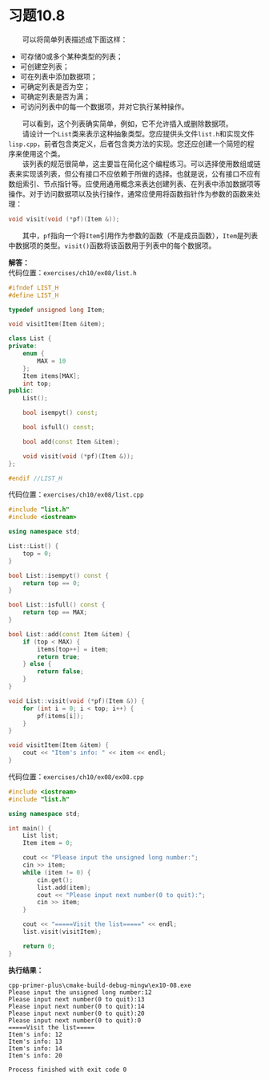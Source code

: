 # 习题10.8

&emsp;&emsp;可以将简单列表描述成下面这样：  
- 可存储0或多个某种类型的列表；
- 可创建空列表；
- 可在列表中添加数据项；
- 可确定列表是否为空；
- 可确定列表是否为满；
- 可访问列表中的每一个数据项，并对它执行某种操作。

&emsp;&emsp;可以看到，这个列表确实简单，例如，它不允许插入或删除数据项。  
&emsp;&emsp;请设计一个`List`类来表示这种抽象类型。您应提供头文件`list.h`和实现文件`lisp.cpp`，前者包含类定义，后者包含类方法的实现。您还应创建一个简短的程序来使用这个类。  
&emsp;&emsp;该列表的规范很简单，这主要旨在简化这个编程练习。可以选择使用数组或链表来实现该列表，但公有接口不应依赖于所做的选择。也就是说，公有接口不应有数组索引、节点指针等。应使用通用概念来表达创建列表、在列表中添加数据项等操作。对于访问数据项以及执行操作，通常应使用将函数指针作为参数的函数来处理：
```c++
void visit(void (*pf)(Item &));
```
&emsp;&emsp;其中，`pf`指向一个将`Item`引用作为参数的函数（不是成员函数），`Item`是列表中数据项的类型。`visit()`函数将该函数用于列表中的每个数据项。

**解答：**  
代码位置：`exercises/ch10/ex08/list.h`

```c++
#ifndef LIST_H
#define LIST_H

typedef unsigned long Item;

void visitItem(Item &item);

class List {
private:
    enum {
        MAX = 10
    };
    Item items[MAX];
    int top;
public:
    List();

    bool isempyt() const;

    bool isfull() const;

    bool add(const Item &item);

    void visit(void (*pf)(Item &));
};

#endif //LIST_H
```

代码位置：`exercises/ch10/ex08/list.cpp`
```c++
#include "list.h"
#include <iostream>

using namespace std;

List::List() {
    top = 0;
}

bool List::isempyt() const {
    return top == 0;
}

bool List::isfull() const {
    return top == MAX;
}

bool List::add(const Item &item) {
    if (top < MAX) {
        items[top++] = item;
        return true;
    } else {
        return false;
    }
}

void List::visit(void (*pf)(Item &)) {
    for (int i = 0; i < top; i++) {
        pf(items[i]);
    }
}

void visitItem(Item &item) {
    cout << "Item's info: " << item << endl;
}
```

代码位置：`exercises/ch10/ex08/ex08.cpp`
```c++
#include <iostream>
#include "list.h"

using namespace std;

int main() {
    List list;
    Item item = 0;

    cout << "Please input the unsigned long number:";
    cin >> item;
    while (item != 0) {
        cin.get();
        list.add(item);
        cout << "Please input next number(0 to quit):";
        cin >> item;
    }

    cout << "=====Visit the list=====" << endl;
    list.visit(visitItem);

    return 0;
}
```

**执行结果：**  
```
cpp-primer-plus\cmake-build-debug-mingw\ex10-08.exe
Please input the unsigned long number:12
Please input next number(0 to quit):13
Please input next number(0 to quit):14
Please input next number(0 to quit):20
Please input next number(0 to quit):0
=====Visit the list=====
Item's info: 12
Item's info: 13
Item's info: 14
Item's info: 20

Process finished with exit code 0
```
